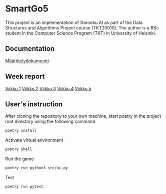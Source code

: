 # SmartGo5
This project is an implementation of Gomoku AI as part of the Data Structures and Algorithms Project course (TKT20010). The author is a BSc student in the Computer Science Program (TKT) in University of Helsinki.

## Documentation
[Määrittelydokumentti](docs/maarittelydokumentti.md)

## Week report
[Viikko 1](docs/viikkoraportit/viikko1.md)
[Viikko 2](docs/viikkoraportit/viikko2.md)
[Viikko 3](docs/viikkoraportit/viikko3.md)
[Viikko 4](docs/viikkoraportit/viikko4.md)
[Viikko 5](docs/viikkoraportit/viikko5.md)

## User's instruction
After cloning the repository to your own machine, start poetry in the project root directory using the following command

```bash
poetry install
```

Activate virtual environment
```bash
poetry shell
```

Run the game
```bash
poetry run python3 src/ui.py
```

Test
```bash
poetry run pytest
```